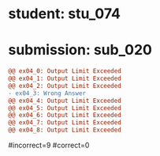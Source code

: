 # student: stu_074
# submission: sub_020

```diff
@@ ex04_0: Output Limit Exceeded
@@ ex04_1: Output Limit Exceeded
@@ ex04_2: Output Limit Exceeded
- ex04_3: Wrong Answer
@@ ex04_4: Output Limit Exceeded
@@ ex04_5: Output Limit Exceeded
@@ ex04_6: Output Limit Exceeded
@@ ex04_7: Output Limit Exceeded
@@ ex04_8: Output Limit Exceeded
```
#incorrect=9
#correct=0
